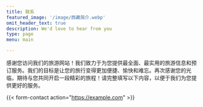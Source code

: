 ```yaml
---
title: 联系
featured_image: '/image/西藏简介.webp'
omit_header_text: true
description: We'd love to hear from you
type: page
menu: main

---
```



感谢您访问我们的旅游网站！我们致力于为您提供最全面、最实用的旅游信息和预订服务。我们的目标是让您的旅行变得更加便捷、愉快和难忘。再次感谢您的光临，期待与您共同开启一段精彩的旅程！请完整填写以下内容，以便于我们为您提供更好的服务。


{{< form-contact action="https://example.com"  >}}
